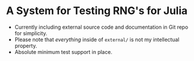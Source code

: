 # A System for Testing RNG's for Julia
* Currently including external source code and documentation in Git repo for simplicity.
* Please note that _everything_ inside of `external/` is not my intellectual property.
* Absolute minimum test support in place.
